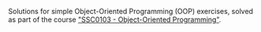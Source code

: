 Solutions for simple Object-Oriented Programming (OOP) exercises, solved as part of the course ["SSC0103 - Object-Oriented Programming"](https://uspdigital.usp.br/jupiterweb/obterDisciplina?sgldis=SSC0103&codcur=55041&codhab=0).
